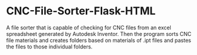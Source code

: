 # CNC-File-Sorter-Flask-HTML
A file sorter that is capable of checking for CNC files from an excel spreadsheet generated by Autodesk Inventor. Then the program sorts CNC file materials and creates folders based on materials of .ipt files and pastes the files to those individual folders.
